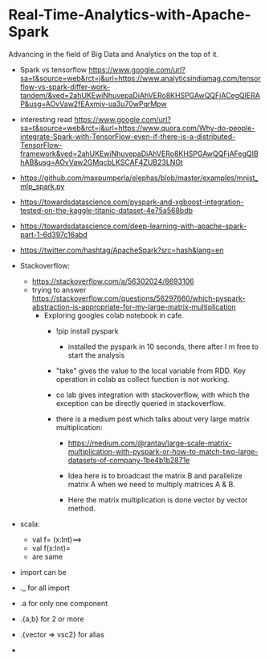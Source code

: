 # Real-Time-Analytics-with-Apache-Spark
Advancing in the field of Big Data and Analytics on the top of it.

* Spark vs tensorflow
https://www.google.com/url?sa=t&source=web&rct=j&url=https://www.analyticsindiamag.com/tensorflow-vs-spark-differ-work-tandem/&ved=2ahUKEwiNhuvepaDiAhVERo8KHSPGAwQQFjACegQIERAP&usg=AOvVaw2fEAxmjv-ua3u70wPqrMpw

* interesting read
https://www.google.com/url?sa=t&source=web&rct=j&url=https://www.quora.com/Why-do-people-integrate-Spark-with-TensorFlow-even-if-there-is-a-distributed-TensorFlow-framework&ved=2ahUKEwiNhuvepaDiAhVERo8KHSPGAwQQFjAFegQIBhAB&usg=AOvVaw2GMqcbLKSCAF4ZUB23LNGt
* https://github.com/maxpumperla/elephas/blob/master/examples/mnist_mlp_spark.py
* https://towardsdatascience.com/pyspark-and-xgboost-integration-tested-on-the-kaggle-titanic-dataset-4e75a568bdb
* https://towardsdatascience.com/deep-learning-with-apache-spark-part-1-6d397c16abd
* https://twitter.com/hashtag/ApacheSpark?src=hash&lang=en


* Stackoverflow:

  * https://stackoverflow.com/a/56302024/8693106
  * trying to answer https://stackoverflow.com/questions/56297660/which-pyspark-abstraction-is-appropriate-for-my-large-matrix-multiplication
     * Exploring googles colab notebook in cafe.
        * !pip install pyspark
          * installed the pyspark in 10 seconds, there after I m free to start the analysis
          
        * "take" gives the value to the local variable from RDD. Key operation in colab as collect function is not working.
        * co lab gives integration with stackoverflow, with which the exception can be directly queried in stackoverflow.
        * there is a medium post which talks about very large matrix multiplication:
          * https://medium.com/@rantav/large-scale-matrix-multiplication-with-pyspark-or-how-to-match-two-large-datasets-of-company-1be4b1b2871e
           
          * Idea here is to broadcast the matrix B and parallelize matrix A when we need to multiply matrices A & B.
          * Here the matrix multiplication is done vector by vector method.
* scala:
  * val f= (x:Int)==>
  * val f(x:Int)=
  * are same

* import can be 
 * ._ for all import
 * .a for only one component 
 * .{a,b} for 2 or more
 * .{vector => vsc2} for alias 

* 
